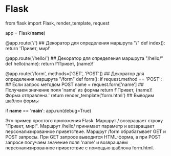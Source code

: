 # Flask

from flask import Flask, render_template, request

app = Flask(__name__)

@app.route('/')  ## Декоратор для определения маршрута "/"
def index():
    return 'Привет, мир!'

@app.route('/hello/<name>')  ## Декоратор для определения маршрута "/hello/<name>"
def hello(name):
    return f'Привет, {name}!'

@app.route('/form', methods=['GET', 'POST'])  ## Декоратор для определения маршрута "/form"
def form():
    if request.method == 'POST':  ## Если запрос методом POST
        name = request.form['name']  ## Получаем значение поля 'name' из формы
        return f'Привет, {name}! Форма отправлена.'
    return render_template('form.html')  ## Выводим шаблон формы

if __name__ == '__main__':
    app.run(debug=True)

Это пример простого приложения Flask. Маршрут / возвращает строку "Привет, мир!". Маршрут /hello/<name> принимает параметр <name> и возвращает персонализированное приветствие. Маршрут /form обрабатывает GET и POST запросы. При GET запросе выводится HTML-форма, а при POST запросе получаем значение поля 'name' и возвращаем персонализированное приветствие с помощью шаблона form.html.
